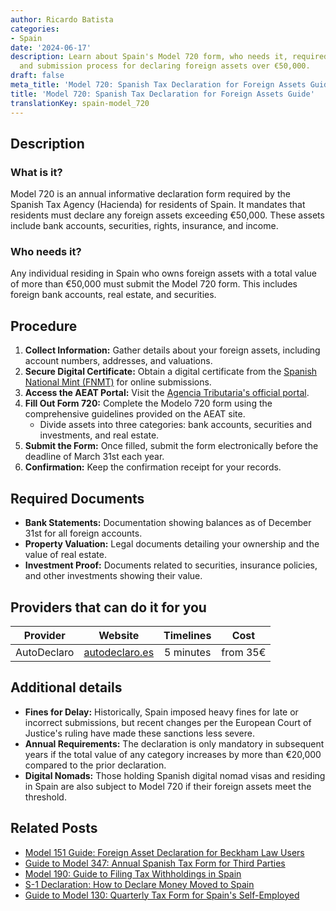 ```yaml
---
author: Ricardo Batista
categories:
- Spain
date: '2024-06-17'
description: Learn about Spain's Model 720 form, who needs it, required documents,
  and submission process for declaring foreign assets over €50,000.
draft: false
meta_title: 'Model 720: Spanish Tax Declaration for Foreign Assets Guide'
title: 'Model 720: Spanish Tax Declaration for Foreign Assets Guide'
translationKey: spain-model_720
---
```


## Description
### What is it?
Model 720 is an annual informative declaration form required by the Spanish Tax Agency (Hacienda) for residents of Spain. It mandates that residents must declare any foreign assets exceeding €50,000. These assets include bank accounts, securities, rights, insurance, and income.

### Who needs it?
Any individual residing in Spain who owns foreign assets with a total value of more than €50,000 must submit the Model 720 form. This includes foreign bank accounts, real estate, and securities.

## Procedure
1. **Collect Information:** Gather details about your foreign assets, including account numbers, addresses, and valuations.
2. **Secure Digital Certificate:** Obtain a digital certificate from the [Spanish National Mint (FNMT)](https://www.sede.fnmt.gob.es/) for online submissions.
3. **Access the AEAT Portal:** Visit the [Agencia Tributaria's official portal](https://www.agenciatributaria.es/).
4. **Fill Out Form 720:** Complete the Modelo 720 form using the comprehensive guidelines provided on the AEAT site.
   - Divide assets into three categories: bank accounts, securities and investments, and real estate.
5. **Submit the Form:** Once filled, submit the form electronically before the deadline of March 31st each year.
6. **Confirmation:** Keep the confirmation receipt for your records.

## Required Documents
- **Bank Statements:** Documentation showing balances as of December 31st for all foreign accounts.
- **Property Valuation:** Legal documents detailing your ownership and the value of real estate.
- **Investment Proof:** Documents related to securities, insurance policies, and other investments showing their value.

## Providers that can do it for you
| Provider        |     Website     |     Timelines    |       Cost      |
| :-------------: | :-------------: |  :-------------: | :-------------: |
| AutoDeclaro | [autodeclaro.es](https://autodeclaro.es/?ref=26) |  5 minutes | from 35€ |

## Additional details
- **Fines for Delay:** Historically, Spain imposed heavy fines for late or incorrect submissions, but recent changes per the European Court of Justice's ruling have made these sanctions less severe.
- **Annual Requirements:** The declaration is only mandatory in subsequent years if the total value of any category increases by more than €20,000 compared to the prior declaration.
- **Digital Nomads:** Those holding Spanish digital nomad visas and residing in Spain are also subject to Model 720 if their foreign assets meet the threshold.



## Related Posts

- [Model 151 Guide: Foreign Asset Declaration for Beckham Law Users](https://tramitit.com/guides/spain/model_151/)
- [Guide to Model 347: Annual Spanish Tax Form for Third Parties](https://tramitit.com/guides/spain/model_347/)
- [Model 190: Guide to Filing Tax Withholdings in Spain](https://tramitit.com/guides/spain/model_190/)
- [S-1 Declaration: How to Declare Money Moved to Spain](https://tramitit.com/guides/spain/s_1_declaration/)
- [Guide to Model 130: Quarterly Tax Form for Spain's Self-Employed](https://tramitit.com/guides/spain/model_130/)